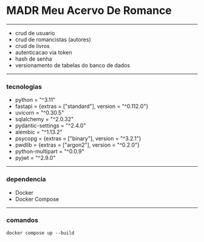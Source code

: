# MADR Meu Acervo De Romance

***

* crud de usuario
* crud de romancistas (autores)
* crud de livros
* autenticacao via token
* hash de senha
* versionamento de tabelas do banco de dados

***
  ### tecnologias

  * python = "^3.11"
  * fastapi = {extras = ["standard"], version = "^0.112.0"}
  * uvicorn = "^0.30.5"
  * sqlalchemy = "^2.0.32"
  * pydantic-settings = "^2.4.0"
  * alembic = "^1.13.2"
  * psycopg = {extras = ["binary"], version = "^3.2.1"}
  * pwdlib = {extras = ["argon2"], version = "^0.2.0"}
  * python-multipart = "^0.0.9"
  * pyjwt = "^2.9.0"

***
### dependencia
* Docker
* Docker Compose

***

### comandos
` docker compose up --build `
